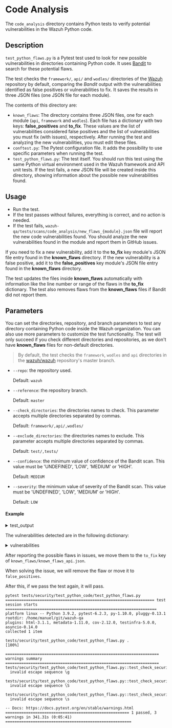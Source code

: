 # Code Analysis

The `code_analysis` directory contains Python tests to verify potential vulnerabilities in the Wazuh Python code.

## Description

`test_python_flaws.py` is a Pytest test used to look for new possible vulnerabilities in directories containing Python code. It uses [Bandit](https://github.com/PyCQA/bandit) to search for these potential flaws.

The test checks the `framework/`, `api/` and `wodles/` directories of the [Wazuh](https://github.com/wazuh/wazuh) repository by default, comparing the *Bandit* output with the vulnerabilities identified as false positives or vulnerabilities to fix. It saves the results in three JSON files (one JSON file for each module).

The contents of this directory are:
- `known_flaws`: The directory contains three JSON files, one for each module (`api`, `framework` and `wodles`). Each file has a dictionary with two keys: **false_positives** and **to_fix**. These values are the list of vulnerabilities considered false positives and the list of vulnerabilities you must fix (with issues), respectively. After running the test and analyzing the new vulnerabilities, you must edit these files.
- `conftest.py`: The Pytest configuration file. It adds the possibility to use specific parameters when running the test.
- `test_python_flaws.py`: The test itself. You should run this test using the same Python virtual environment used in the Wazuh framework and API unit tests. If the test fails, a new JSON file will be created inside this directory, showing information about the possible new vulnerabilities found.

## Usage

- Run the test.
- If the test passes without failures, everything is correct, and no action is needed.
- If the test fails, `wazuh-qa/tests/scans/code_analysis/new_flaws_{module}.json` file will report the new code vulnerabilities found.
You should analyze the new vulnerabilities found in the module and report them in GitHub issues.

If you need to fix a new vulnerability, add it to the **to_fix** key module's JSON file entry found in the **known_flaws** directory. 
If the new vulnerability is a false positive, add it to the **false_positives** key module's JSON file entry found in the **known_flaws** directory. 

The test updates the files inside **known_flaws** automatically with information like the line number or range of the flaws in the **to_fix** dictionary. The test also removes flaws from the **known_flaws** files if Bandit did not report them.

## Parameters

You can set the directories, repository, and branch parameters to test any directory containing Python code inside the Wazuh organization.
You can also use more parameters to customize the test functionality. The test will only succeed if you check different directories and repositories, as we don't have **known_flaws** files for non-default directories.

> By default, the test checks the `framework`, `wodles` and `api` directories in the [wazuh/wazuh](https://github.com/wazuh/wazuh) repository's master branch.

- `--repo`: the repository used. 

    Default: `wazuh`
- `--reference`: the repository branch. 

    Default: `master`
- `--check_directories`: the directories names to check. This parameter accepts multiple directories separated by commas.

    Default: `framework/,api/,wodles/`
- `--exclude_directories`: the directories names to exclude. This parameter accepts multiple directories separated by commas. 

    Default: `test/,tests/`
- `--confidence`: the minimum value of confidence of the Bandit scan. This value must be 'UNDEFINED', 'LOW', 'MEDIUM' or 'HIGH'.

    Default: `MEDIUM`
- `--severity`: the minimum value of severity of the Bandit scan. This value must be 'UNDEFINED', 'LOW', 'MEDIUM' or 'HIGH'.

    Default: `LOW`


#### Example

<details>

<summary>test_output</summary>

```
pytest tests/scans/code_analysis/test_python_flaws.py
============================= test session starts ==============================
platform linux -- Python 3.9.2, pytest-6.2.3, py-1.10.0, pluggy-0.13.1
rootdir: /home/manuel/git/wazuh-qa
plugins: html-3.1.1, metadata-1.11.0, cov-2.12.0, testinfra-5.0.0, asyncio-0.14.0
collected 1 item

tests/scans/code_analysis/test_python_flaws.py F                         [100%]

=================================== FAILURES ===================================
__________________________ test_check_security_flaws ___________________________

clone_wazuh_repository = '/tmp/tmpk9uc0l2g'
get_test_parameters = {'directories_to_check': ['framework/', 'api/', 'wodles/'], 'directories_to_exclude': 'tests/,test/', 'min_confidence_level': 'MEDIUM', 'min_severity_level': 'LOW', ...}

    def test_check_security_flaws(clone_wazuh_repository, get_test_parameters):
        """Test whether the directory to check has python files with possible vulnerabilities or not.

        The test passes if there are no new vulnerabilities. The test fails in other case and generates a report.

        In case there is at least one vulnerability, a json file will be generated with the report. If we consider this
        result or results are false positives, we will move the json object containing each specific result to the
        `known_flaws/known_flaws_{framework|api|wodles}.json` file.

        Args:
            clone_wazuh_repository (fixture): Pytest fixture returning the path of the temporary directory path the
                repository cloned. This directory is removed at the end of the pytest session.
            get_test_parameters (fixture): Pytest fixture returning the a dictionary with all the test parameters.
                These parameters are the directories to check, directories to exclude, the minimum confidence level, the
                minimum severity level and the repository name.
        """
        # Wazuh is cloned from GitHub using the clone_wazuh_repository fixture
        assert clone_wazuh_repository, "Error while cloning the Wazuh repository from GitHub, " \
                                       "please check the Wazuh branch set in the parameter."
        # Change to the cloned Wazuh repository directory
        os.chdir(clone_wazuh_repository)

        directories_to_check = get_test_parameters['directories_to_check']
        bandit_output_list = \
            run_bandit_multiple_directories(directories_to_check,
                                            get_test_parameters['directories_to_exclude'],
                                            get_test_parameters['min_severity_level'],
                                            get_test_parameters['min_confidence_level'])

        flaws_already_found = {}
        for bandit_output, directory in zip(bandit_output_list, directories_to_check):
            assert not bandit_output['errors'], \
                f"\nBandit returned errors when trying to get possible vulnerabilities in the directory " \
                f"{directory}:\n{bandit_output['errors']}"

            bandit_result = bandit_output['results']

            known_flaws = update_known_flaws_in_file(known_flaws_directory=KNOWN_FLAWS_DIRECTORY,
                                                     directory=directory,
                                                     is_default_check_dir=
                                                     directory.replace('/', '') in
                                                     DEFAULT_DIRECTORIES_TO_CHECK.replace('/', '').split(','),
                                                     bandit_results=bandit_result)

            flaws_already_found = get_new_flaws(bandit_results=bandit_result,
                                                known_flaws=known_flaws,
                                                directory=directory,
                                                flaws_already_found=flaws_already_found,
                                                new_flaws_output_dir=TEST_PYTHON_CODE_PATH)

>       assert not any(
            flaws_already_found.get(directory, None) for directory in directories_to_check), \
            f"\nThe following possible vulnerabilities were found: {json.dumps(flaws_already_found, indent=4, sort_keys=True)}"
E       AssertionError:
E         The following possible vulnerabilities were found: {
E             "wodles/": "Vulnerabilities found in files: wodles/utils.py, check them in /home/manuel/git/wazuh-qa/tests/scans/code_analysis/new_flaws_wodles.json"
E         }
E       assert not True
E        +  where True = any(<generator object test_check_security_flaws.<locals>.<genexpr> at 0x7fecf3a6ca50>)

/home/manuel/git/wazuh-qa/tests/scans/code_analysis/test_python_flaws.py:64: AssertionError
=============================== warnings summary ===============================
tests/scans/code_analysis/test_python_flaws.py::test_check_security_flaws
  invalid escape sequence \g

tests/scans/code_analysis/test_python_flaws.py::test_check_security_flaws
  invalid escape sequence \S

tests/scans/code_analysis/test_python_flaws.py::test_check_security_flaws
  invalid escape sequence \s

-- Docs: https://docs.pytest.org/en/stable/warnings.html
=========================== short test summary info ============================
FAILED tests/scans/code_analysis/test_python_flaws.py::test_check_security_flaws
======================== 1 failed, 3 warnings in 28.98s ========================
```

</details>


The vulnerabilities detected are in the following dictionary:

<details>

<summary>vulnerabilities</summary>

```
{
    "new_flaws": [
        {
            "code": " import os\n import subprocess\n from functools import lru_cache\n",
            "filename": "wodles/utils.py",
            "issue_confidence": "HIGH",
            "issue_severity": "LOW",
            "issue_text": "Consider possible security implications associated with subprocess module.",
            "line_number": 6,
            "line_range": [
                6
            ],
            "more_info": "https://bandit.readthedocs.io/en/latest/blacklists/blacklist_imports.html#b404-import-subprocess",
            "test_id": "B404",
            "test_name": "blacklist"
        },
        {
            "code": "     try:\n         proc = subprocess.Popen([wazuh_control, option], stdout=subprocess.PIPE)\n         (stdout, stderr) = proc.communicate()\n",
            "filename": "wodles/utils.py",
            "issue_confidence": "HIGH",
            "issue_severity": "LOW",
            "issue_text": "subprocess call - check for execution of untrusted input.",
            "line_number": 44,
            "line_range": [
                44
            ],
            "more_info": "https://bandit.readthedocs.io/en/latest/plugins/b603_subprocess_without_shell_equals_true.html",
            "test_id": "B603",
            "test_name": "subprocess_without_shell_equals_true"
        },
        {
            "code": "         return stdout.decode()\n     except Exception:\n         pass\n \n",
            "filename": "wodles/utils.py",
            "issue_confidence": "HIGH",
            "issue_severity": "LOW",
            "issue_text": "Try, Except, Pass detected.",
            "line_number": 47,
            "line_range": [
                47,
                48
            ],
            "more_info": "https://bandit.readthedocs.io/en/latest/plugins/b110_try_except_pass.html",
            "test_id": "B110",
            "test_name": "try_except_pass"
        }
    ]
}
```

</details>

After reporting the possible flaws in issues, we move them to the `to_fix` key of `known_flaws/known_flaws_api.json`.

When solving the issue, we will remove the flaw or move it to `false_positives`.

After this, if we pass the test again, it will pass.

```
pytest tests/security/test_python_code/test_python_flaws.py
================================================================= test session starts ==================================================================
platform linux -- Python 3.9.2, pytest-6.2.3, py-1.10.0, pluggy-0.13.1
rootdir: /home/manuel/git/wazuh-qa
plugins: html-3.1.1, metadata-1.11.0, cov-2.12.0, testinfra-5.0.0, asyncio-0.14.0
collected 1 item

tests/security/test_python_code/test_python_flaws.py .                                                                                           [100%]

=================================================================== warnings summary ===================================================================
tests/security/test_python_code/test_python_flaws.py::test_check_security_flaws
  invalid escape sequence \g

tests/security/test_python_code/test_python_flaws.py::test_check_security_flaws
  invalid escape sequence \S

tests/security/test_python_code/test_python_flaws.py::test_check_security_flaws
  invalid escape sequence \s

-- Docs: https://docs.pytest.org/en/stable/warnings.html
====================================================== 1 passed, 3 warnings in 341.31s (0:05:41) =======================================================
```

